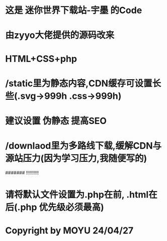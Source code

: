 # 这是 迷你世界下载站-宇墨 的Code
# 由zyyo大佬提供的源码改来
# HTML+CSS+php
# /static里为静态内容,CDN缓存可设置长些(.svg->999h .css->999h)
# 建议设置 伪静态 提高SEO 
# /downlaod里为多路线下载,缓解CDN与源站压力(因为学习压力,我随便写的)

####### !!!!!!!!!!
# 请将默认文件设置为.php在前, .html在后(.php 优先级必须最高)

# Copyright by MOYU 24/04/27
